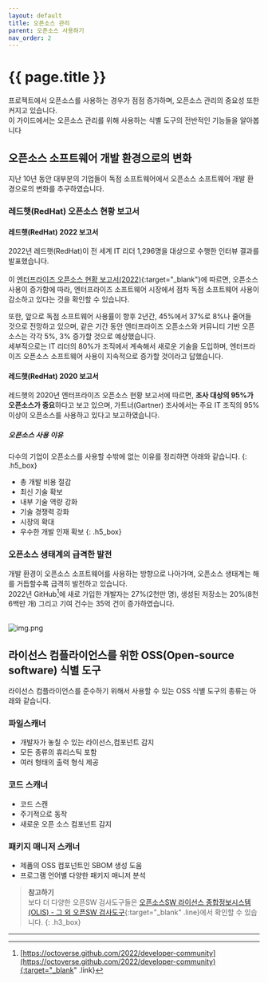 ```yaml
---
layout: default
title: 오픈소스 관리
parent: 오픈소스 사용하기
nav_order: 2
---
```

# {{ page.title }}
<div class="summary">
프로젝트에서 오픈소스를 사용하는 경우가 점점 증가하며, 오픈소스 관리의 중요성 또한 커지고 있습니다. <br>
이 가이드에서는 오픈소스 관리를 위해 사용하는 식별 도구의 전반적인 기능들을 알아봅니다
</div>

## 오픈소스 소프트웨어 개발 환경으로의 변화
지난 10년 동안 대부분의 기업들이 독점 소프트웨어에서 오픈소스 소프트웨어 개발 환경으로의 변화를 추구하였습니다.

### 레드햇(RedHat) 오픈소스 현황 보고서
#### 레드햇(RedHat) 2022 보고서
2022년 레드햇(RedHat)이 전 세계 IT 리더 1,296명을 대상으로 수행한 인터뷰 결과를 발표했습니다.<br><br>
이 [엔터프라이즈 오픈소스 현황 보고서(2022)](https://www.redhat.com/en/enterprise-open-source-report/2022){:target="_blank"}에 따르면, 
오픈소스 사용이 증가함에 따라, 엔터프라이즈 소프트웨어 시장에서 점차 독점 소프트웨어 사용이 감소하고 있다는 것을 확인할 수 있습니다.

또한, 앞으로 독점 소프트웨어 사용률이 향후 2년간, 45%에서 37%로 8%나 줄어들 것으로 전망하고 있으며,
같은 기간 동안 엔터프라이즈 오픈소스와 커뮤니티 기반 오픈소스는 각각 5%, 3% 증가할 것으로 예상했습니다.<br> 
세부적으로는 IT 리더의 80%가 조직에서 계속해서 새로운 기술을 도입하며, 엔터프라이즈 오픈소스 소프트웨어 사용이 지속적으로 증가할 것이라고 답했습니다.


#### 레드햇(RedHat) 2020 보고서
레드햇의 2020년 엔터프라이즈 오픈소스 현황 보고서에 따르면, **조사 대상의 95%가 오픈소스가 중요**하다고 보고 있으며, 가트너(Gartner) 조사에서는 주요 IT 조직의 95% 이상이 오픈소스를 사용하고 있다고 보고하였습니다.


##### 오픈소스 사용 이유
다수의 기업이 오픈소스를 사용할 수밖에 없는 이유를 정리하면 아래와 같습니다.
{: .h5_box}
* 총 개발 비용 절감
* 최신 기술 확보
* 내부 기술 역량 강화
* 기술 경쟁력 강화
* 시장의 확대
* 우수한 개발 인재 확보
{: .h5_box}

### 오픈소스 생태계의 급격한 발전

개발 환경이 오픈소스 소프트웨어를 사용하는 방향으로 나아가며, 오픈소스 생태계는 해를 거듭할수록 급격히 발전하고 있습니다.<br>
2022년 GitHub[^github_community]에 새로 가입한 개발자는 27%(2천만 명), 생성된 저장소는 20%(8천6백만 개) 그리고 기여 건수는 35억 건이 증가하였습니다.<br><br>

![img.png](https://t1.kakaocdn.net/olive/ossguide/github_2022.png)



## 라이선스 컴플라이언스를 위한 OSS(Open-source software) 식별 도구

라이선스 컴플라이언스를 준수하기 위해서 사용할 수 있는 OSS 식별 도구의 종류는 아래와 같습니다.

### 파일스캐너
  - 개발자가 놓칠 수 있는 라이선스,컴포넌트 감지
  - 모든 종류의 휴리스틱 포함
  - 여러 형태의 출력 형식 제공


### 코드 스캐너
  - 코드 스캔
  - 주기적으로 동작
  - 새로운 오픈 소스 컴포넌트 감지


###  패키지 매니저 스캐너
  - 제품의 OSS 컴포넌트인 SBOM 생성 도움
  - 프로그램 언어별 다양한 패키지 매니저 분석


>  **참고하기**  
>  보다 더 다양한 오픈SW 검사도구들은 [오픈소스SW 라이선스 종합정보시스템(OLIS) - 그 외 오픈SW 검사도구](https://www.olis.or.kr/codeEye/OpensourceLicenseInsp.do){:target="_blank" .line}에서 확인할 수 있습니다.
{: .h3_box}
----
[^github_community]: [https://octoverse.github.com/2022/developer-community](https://octoverse.github.com/2022/developer-community){:target="_blank" .link}
